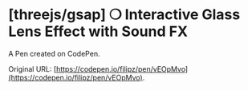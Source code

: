 # [threejs/gsap] ❍ Interactive Glass Lens Effect with Sound FX

A Pen created on CodePen.

Original URL: [https://codepen.io/filipz/pen/vEOpMvo](https://codepen.io/filipz/pen/vEOpMvo).

